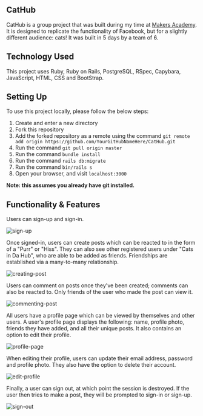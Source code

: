## CatHub

CatHub is a group project that was built during my time at [Makers Academy](http://www.makersacademy.com/career-support/). It is designed to replicate the functionality of Facebook, but for a slightly different audience: cats! It was built in 5 days by a team of 6.

## Technology Used

This project uses Ruby, Ruby on Rails, PostgreSQL, RSpec, Capybara, JavaScript, HTML, CSS and BootStrap.

## Setting Up

To use this project locally, please follow the below steps:

1. Create and enter a new directory
2. Fork this repository
3. Add the forked repository as a remote using the command `git remote add origin https://github.com/YourGitHubNameHere/CatHub.git`
4. Run the command `git pull origin master`
5. Run the command `bundle install`
6. Run the command `rails db:migrate`
7. Run the command `bin/rails s`
8. Open your browser, and visit `localhost:3000`

**Note: this assumes you already have git installed.**

## Functionality & Features

Users can sign-up and sign-in.

![sign-up](http://i.imgur.com/F82yitq.png "Sign Up Page")

Once signed-in, users can create posts which can be reacted to in the form of a "Purr" or "Hiss". They can also see other registered users under "Cats in Da Hub", who are able to be added as friends. Friendships are established via a many-to-many relationship.

![creating-post](http://i.imgur.com/90eSgEq.png "Creating a Post")

Users can comment on posts once they've been created; comments can also be reacted to. Only friends of the user who made the post can view it.

![commenting-post](http://i.imgur.com/BoKeg4f.png "Commenting on a Post")

All users have a profile page which can be viewed by themselves and other users. A user's profile page displays the following: name, profile photo, friends they have added, and all their unique posts. It also contains an option to edit their profile.

![profile-page](http://i.imgur.com/zjZkd32.png "Profile Page")

When editing their profile, users can update their email address, password and profile photo. They also have the option to delete their account.

![edit-profile](http://i.imgur.com/iL9Z3uY.png "Edit Profile")

Finally, a user can sign out, at which point the session is destroyed. If the user then tries to make a post, they will be prompted to sign-in or sign-up.

![sign-out](http://i.imgur.com/4Y1XTVP.png "Sign Out")
